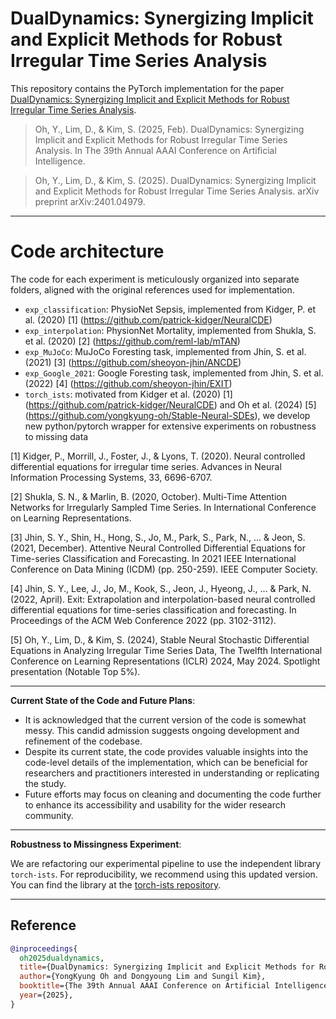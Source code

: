# DualDynamics: Synergizing Implicit and Explicit Methods for Robust Irregular Time Series Analysis
This repository contains the PyTorch implementation for the paper [DualDynamics: Synergizing Implicit and Explicit Methods for Robust Irregular Time Series Analysis](https://arxiv.org/abs/2401.04979).

> Oh, Y., Lim, D., & Kim, S. (2025, Feb). DualDynamics: Synergizing Implicit and Explicit Methods for Robust Irregular Time Series Analysis. In The 39th Annual AAAI Conference on Artificial Intelligence.

> Oh, Y., Lim, D., & Kim, S. (2025). DualDynamics: Synergizing Implicit and Explicit Methods for Robust Irregular Time Series Analysis. arXiv preprint arXiv:2401.04979.

---

# **Code architecture**
The code for each experiment is meticulously organized into separate folders, aligned with the original references used for implementation. 

- `exp_classification`: PhysioNet Sepsis, implemented from Kidger, P. et al. (2020) [1] (https://github.com/patrick-kidger/NeuralCDE)
- `exp_interpolation`: PhysionNet Mortality, implemented from Shukla, S. et al. (2020) [2] (https://github.com/reml-lab/mTAN)
- `exp_MuJoCo`: MuJoCo Foresting task, implemented from Jhin, S. et al. (2021) [3] (https://github.com/sheoyon-jhin/ANCDE)
- `exp_Google_2021`: Google Foresting task, implemented from Jhin, S. et al. (2022) [4] (https://github.com/sheoyon-jhin/EXIT)
- `torch_ists`: motivated from Kidger et al. (2020) [1] (https://github.com/patrick-kidger/NeuralCDE) and Oh et al. (2024) [5] (https://github.com/yongkyung-oh/Stable-Neural-SDEs), we develop new python/pytorch wrapper for extensive experiments on robustness to missing data

[1] Kidger, P., Morrill, J., Foster, J., & Lyons, T. (2020). Neural controlled differential equations for irregular time series. Advances in Neural Information Processing Systems, 33, 6696-6707.

[2] Shukla, S. N., & Marlin, B. (2020, October). Multi-Time Attention Networks for Irregularly Sampled Time Series. In International Conference on Learning Representations.

[3] Jhin, S. Y., Shin, H., Hong, S., Jo, M., Park, S., Park, N., ... & Jeon, S. (2021, December). Attentive Neural Controlled Differential Equations for Time-series Classification and Forecasting. In 2021 IEEE International Conference on Data Mining (ICDM) (pp. 250-259). IEEE Computer Society.

[4] Jhin, S. Y., Lee, J., Jo, M., Kook, S., Jeon, J., Hyeong, J., ... & Park, N. (2022, April). Exit: Extrapolation and interpolation-based neural controlled differential equations for time-series classification and forecasting. In Proceedings of the ACM Web Conference 2022 (pp. 3102-3112).
 
[5] Oh, Y., Lim, D., & Kim, S. (2024), Stable Neural Stochastic Differential Equations in Analyzing Irregular Time Series Data, The Twelfth International Conference on Learning Representations (ICLR) 2024, May 2024. Spotlight presentation (Notable Top 5%). 

---

**Current State of the Code and Future Plans**:
- It is acknowledged that the current version of the code is somewhat messy. This candid admission suggests ongoing development and refinement of the codebase.
- Despite its current state, the code provides valuable insights into the code-level details of the implementation, which can be beneficial for researchers and practitioners interested in understanding or replicating the study.
- Future efforts may focus on cleaning and documenting the code further to enhance its accessibility and usability for the wider research community.

---

**Robustness to Missingness Experiment**:

We are refactoring our experimental pipeline to use the independent library `torch-ists`. For reproducibility, we recommend using this updated version. You can find the library at the [torch-ists repository](https://github.com/yongkyung-oh/torch-ists).

---

## Reference
```bibtex
@inproceedings{
  oh2025dualdynamics,
  title={DualDynamics: Synergizing Implicit and Explicit Methods for Robust Irregular Time Series Analysis},
  author={YongKyung Oh and Dongyoung Lim and Sungil Kim},
  booktitle={The 39th Annual AAAI Conference on Artificial Intelligence},
  year={2025},
}
```

